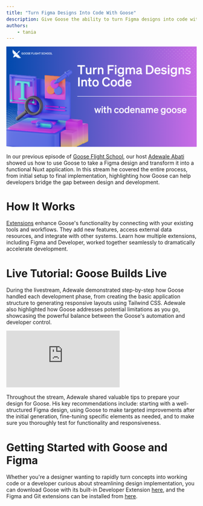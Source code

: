 ```yaml
---
title: "Turn Figma Designs Into Code With Goose"
description: Give Goose the ability to turn Figma designs into code with the Figma extension.
authors: 
    - tania
---
```


![blog cover](goosefigma.png)

In our previous episode of [Goose Flight School](https://www.youtube.com/playlist?list=PLyMFt_U2IX4s1pMaidir5P4lSfjUK6Nzm), our host [Adewale Abati](https://www.linkedin.com/in/acekyd/) showed us how to use Goose to take a Figma design and transform it into a functional Nuxt application. In this stream he covered the entire process, from initial setup to final implementation, highlighting how Goose can help developers bridge the gap between design and development.

<!--truncate-->

# How It Works
[Extensions](https://block.github.io/goose/docs/getting-started/using-extensions) enhance Goose's functionality by connecting with your existing tools and workflows. They add new features, access external data resources, and integrate with other systems. Learn how multiple extensions, including Figma and Developer, worked together seamlessly to dramatically accelerate development.

# Live Tutorial: Goose Builds Live
During the livestream, Adewale demonstrated step-by-step how Goose handled each development phase, from creating the basic application structure to generating responsive layouts using Tailwind CSS. Adewale also highlighted how Goose addresses potential limitations as you go, showcasing the powerful balance between the Goose's automation and developer control.

<iframe class="aspect-ratio" src="https://www.youtube.com/embed/_9t_N9zKwKM?si=r3e1MkrjS-f2AvkI" title="YouTube video player" frameborder="0" allow="accelerometer; autoplay; clipboard-write; encrypted-media; gyroscope; picture-in-picture; web-share" referrerpolicy="strict-origin-when-cross-origin" allowfullscreen></iframe>

Throughout the stream, Adewale shared valuable tips to prepare your design for Goose. His key recommendations include: starting with a well-structured Figma design, using Goose to make targeted improvements after the initial generation, fine-tuning specific elements as needed, and to make sure you thoroughly test for functionality and responsiveness.

# Getting Started with Goose and Figma
Whether you're a designer wanting to rapidly turn concepts into working code or a developer curious about streamlining design implementation, you can download Goose with its built-in Developer Extension [here](https://block.github.io/goose/docs/getting-started/installation), and the Figma and Git extensions can be installed from [here](https://block.github.io/goose/v1/extensions/).

<head>
  <meta property="og:title" content="Goose Flight School: Turn Figma Designs Into Code With Goose" />
  <meta property="og:type" content="article" />
  <meta property="og:url" content="https://block.github.io/goose/blog/2025/03/12/goose-figma-mcp" />
  <meta property="og:description" content="Give Goose the ability to turn Figma designs into code with the Figma extension." />
  <meta property="og:image" content="http://block.github.io/goose/assets/images/goosefigma-e6f84a734bd56cb431bb02452331a5d5.png" />
  <meta name="twitter:card" content="summary_large_image" />
  <meta property="twitter:domain" content="block.github.io/goose" />
  <meta name="twitter:title" content="Goose Flight School: Turn Figma Designs Into Code With Goose" />
  <meta name="twitter:description" content="Give Goose the ability to turn Figma designs into code with the Figma extension." />
  <meta name="twitter:image" content="https://block.github.io/goose/assets/images/goosefigma.png" />
</head>